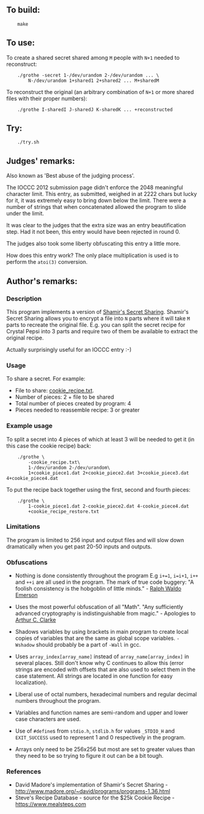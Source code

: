 ## To build:

``` <!---sh-->
    make
```


## To use:

To create a shared secret shared among `M` people with `N+1` needed to reconstruct:

``` <!---sh-->
    ./grothe -secret 1-/dev/urandom 2-/dev/urandom ... \
        N-/dev/urandom 1+shared1 2+shared2 ... M+sharedM
```

To reconstruct the original (an arbitrary combination of `N+1` or
more shared files with their proper numbers):

``` <!---sh-->
    ./grothe I-sharedI J-sharedJ K-sharedK ... +reconstructed
```


## Try:

``` <!---sh-->
    ./try.sh
```


## Judges' remarks:

Also known as 'Best abuse of the judging process'.

The IOCCC 2012 submission page didn't enforce the 2048 meaningful character
limit.  This entry, as submitted, weighed in at 2222 chars but lucky for it, it
was extremely easy to bring down below the limit.  There were a number of
strings that when concatenated allowed the program to slide under the limit.

It was clear to the judges that the extra size was an entry beautification step.
Had it not been, this entry would have been rejected in round 0.

The judges also took some liberty obfuscating this entry a little more.

How does this entry work? The only place multiplication is used is
to perform the `atoi(3)` conversion.


## Author's remarks:

### Description

This program implements a version of [Shamir's Secret
Sharing](http://en.wikipedia.org/wiki/Shamir%27s_Secret_Sharing).  Shamir's Secret
Sharing allows you to encrypt a file into `N` parts where it will take `M` parts to
recreate the original file.  E.g. you can split the secret recipe for Crystal Pepsi
into 3 parts and require two of them be available to extract the original recipe.

Actually surprisingly useful for an IOCCC entry :-)


### Usage

To share a secret. For example:

- File to share: [cookie_recipe.txt](cookie_recipe.txt).
- Number of pieces: 2 + file to be shared
- Total number of pieces created by program: 4
- Pieces needed to reassemble recipe: 3 or greater


### Example usage

To split a secret into 4 pieces of which at least 3 will be needed to get it (in
this case the cookie recipe) back:

``` <!---sh-->
    ./grothe \
        -cookie_recipe.txt\
        1-/dev/urandom 2-/dev/urandom\
        1+cookie_piece1.dat 2+cookie_piece2.dat 3+cookie_piece3.dat 4+cookie_piece4.dat
```

To put the recipe back together using the first, second and fourth pieces:

``` <!---sh-->
    ./grothe \
        1-cookie_piece1.dat 2-cookie_piece2.dat 4-cookie_piece4.dat
        +cookie_recipe_restore.txt
```


### Limitations

The program is limited to 256 input and output files and will slow down
dramatically when you get past 20-50 inputs and outputs.

### Obfuscations

* Nothing is done consistently throughout the program E.g `i+=1`, `i=i+1`, `i++`
and `++i` are all used in the program.  The mark of true code buggery: "A
foolish consistency is the hobgoblin of little minds." - [Ralph Waldo
Emerson](https://en.wikipedia.org/wiki/Ralph_Waldo_Emerson)

* Uses the most powerful obfuscation of all "Math".  "Any sufficiently advanced
cryptography is indistinguishable from magic." - Apologies to [Arthur C.
Clarke](https://en.wikipedia.org/wiki/Arthur_C._Clarke)

* Shadows variables by using brackets in main program to create local copies of
variables that are the same as global scope variables.  `-Wshadow` should
probably be a part of `-Wall` in gcc.

* Uses `array_index[array_name]` instead of `array_name[array_index]` in several
places.  Still don't know why C continues to allow this (error strings are
encoded with offsets that are also used to select them in the case statement.
All strings are located in one function for easy localization).

* Liberal use of octal numbers, hexadecimal numbers and regular decimal numbers
throughout the program.

* Variables and function names are semi-random and upper and lower case
characters are used.

* Use of `#define`s from `stdio.h`, `stdlib.h` for values `_STDIO_H` and
`EXIT_SUCCESS` used to represent 1 and 0 respectively in the program.

* Arrays only need to be 256x256 but most are set to greater values than they
need to be so trying to figure it out can be a bit tough.


### References

* David Madore's implementation of Shamir's Secret Sharing - <http://www.madore.org/~david/programs/programs-1.36.html>
* Steve's Recipe Database - source for the $25k Cookie Recipe - <https://www.mealsteps.com>


<!--

    Copyright © 1984-2024 by Landon Curt Noll. All Rights Reserved.

    You are free to share and adapt this file under the terms of this license:

        Creative Commons Attribution-ShareAlike 4.0 International (CC BY-SA 4.0)

    For more information, see:

        https://creativecommons.org/licenses/by-sa/4.0/

-->
